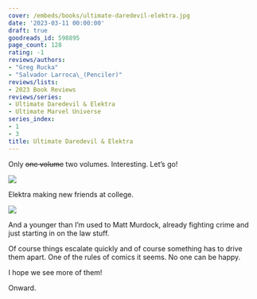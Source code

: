 ```yaml
---
cover: /embeds/books/ultimate-daredevil-elektra.jpg
date: '2023-03-11 00:00:00'
draft: true
goodreads_id: 598895
page_count: 128
rating: -1
reviews/authors:
- "Greg Rucka"
- "Salvador Larroca\_(Penciler)"
reviews/lists:
- 2023 Book Reviews
reviews/series:
- Ultimate Daredevil & Elektra
- Ultimate Marvel Universe
series_index:
- 1
- 3
title: Ultimate Daredevil & Elektra
---
```

Only <strike>one volume</strike> two volumes. Interesting. Let’s go!

![](/embeds/books/attachments/ultimate-daredevil-and-elektra-c573e5.png)

Elektra making new friends at college. 

![](/embeds/books/attachments/ultimate-daredevil-and-elektra-f7b716.png)

And a younger than I’m used to Matt Murdock, already fighting crime and just starting in on the law stuff. 

Of course things escalate quickly and of course something has to drive them apart. One of the rules of comics it seems. No one can be happy. 

I hope we see more of them!

Onward. 

<!--more-->
